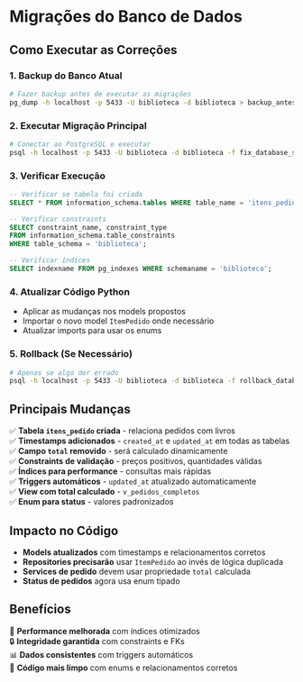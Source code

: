 # Migrações do Banco de Dados

## Como Executar as Correções

### 1. Backup do Banco Atual
```bash
# Fazer backup antes de executar as migrações
pg_dump -h localhost -p 5433 -U biblioteca -d biblioteca > backup_antes_migracao.sql
```

### 2. Executar Migração Principal
```bash
# Conectar ao PostgreSQL e executar
psql -h localhost -p 5433 -U biblioteca -d biblioteca -f fix_database_structure.sql
```

### 3. Verificar Execução
```sql
-- Verificar se tabela foi criada
SELECT * FROM information_schema.tables WHERE table_name = 'itens_pedido';

-- Verificar constraints
SELECT constraint_name, constraint_type 
FROM information_schema.table_constraints 
WHERE table_schema = 'biblioteca';

-- Verificar índices
SELECT indexname FROM pg_indexes WHERE schemaname = 'biblioteca';
```

### 4. Atualizar Código Python
- Aplicar as mudanças nos models propostos
- Importar o novo model `ItemPedido` onde necessário
- Atualizar imports para usar os enums

### 5. Rollback (Se Necessário)
```bash
# Apenas se algo der errado
psql -h localhost -p 5433 -U biblioteca -d biblioteca -f rollback_database_structure.sql
```

## Principais Mudanças

✅ **Tabela `itens_pedido` criada** - relaciona pedidos com livros  
✅ **Timestamps adicionados** - `created_at` e `updated_at` em todas as tabelas  
✅ **Campo `total` removido** - será calculado dinamicamente  
✅ **Constraints de validação** - preços positivos, quantidades válidas  
✅ **Índices para performance** - consultas mais rápidas  
✅ **Triggers automáticos** - `updated_at` atualizado automaticamente  
✅ **View com total calculado** - `v_pedidos_completos`  
✅ **Enum para status** - valores padronizados  

## Impacto no Código

- **Models atualizados** com timestamps e relacionamentos corretos
- **Repositories precisarão** usar `ItemPedido` ao invés de lógica duplicada
- **Services de pedido** devem usar propriedade `total` calculada
- **Status de pedidos** agora usa enum tipado

## Benefícios

🚀 **Performance melhorada** com índices otimizados  
🔒 **Integridade garantida** com constraints e FKs  
📊 **Dados consistentes** com triggers automáticos  
🎯 **Código mais limpo** com enums e relacionamentos corretos
